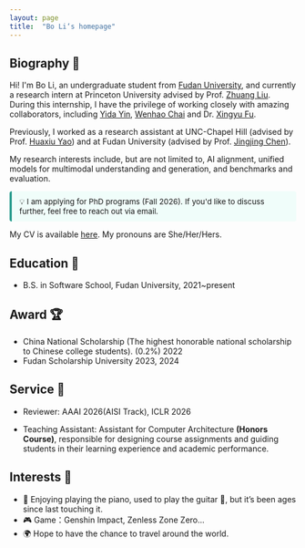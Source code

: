 ```yaml
---
layout: page
title:  "Bo Li‘s homepage"
---
```


Biography 🎒
---

Hi! I'm Bo Li, an undergraduate student from [Fudan University](https://www.fudan.edu.cn/), and currently a research intern at Princeton University advised by Prof. [Zhuang Liu](https://liuzhuang13.github.io/). During this internship, I have the privilege of working closely with amazing collaborators, including [Yida Yin](https://davidyyd.github.io/), [Wenhao Chai](https://wenhaochai.com/) and Dr. [Xingyu Fu](https://zeyofu.github.io/). 

Previously, I worked as a research assistant at UNC-Chapel Hill (advised by Prof. [Huaxiu Yao](https://www.huaxiuyao.io/)) and at Fudan University (advised by Prof. [Jingjing Chen](https://fvl.fudan.edu.cn/people/jingjingchen/)).

My research interests include, but are not limited to, AI alignment, unified models for multimodal understanding and generation, and benchmarks and evaluation.

<div style="
  border-left: 4px solid #2a9d8f;
  background: #f0fdfa;
  padding: 0.75em 1em;
  margin: 1em 0;
  border-radius: 4px;
  font-size: 0.95em;
">
  💡 I am applying for PhD programs (Fall 2026).  
  If you'd like to discuss further, feel free to reach out via email.
</div>



My CV is available [here](CV_BoLi.pdf). My pronouns are She/Her/Hers.



Education 📖
---

* B.S. in Software School, Fudan University, 2021~present



Award 🏆
---

* China National Scholarship (The highest honorable national scholarship to Chinese college students). (0.2%) 2022
* Fudan Scholarship University 2023, 2024


Service 🏫
---

* Reviewer: AAAI 2026(AISI Track),  ICLR 2026
  
* Teaching Assistant: Assistant for Computer Architecture **(Honors Course)**, responsible for designing course assignments and guiding students in their learning experience and academic performance. 



Interests 🌟
---


* 🎹 Enjoying playing the piano, used to play the guitar 🎸, but it’s been ages since last touching it.
* 🎮 Game：Genshin Impact, Zenless Zone Zero...
* 🌍 Hope to have the chance to travel around the world.



<script type="text/javascript" id="mapmyvisitors"
src="//mapmyvisitors.com/map.js?d=baX9pNejoGYXetBWrsY62rkpqQAtxyLoAHL5_EEhv_8&cl=ffffff&w=300">
</script>

